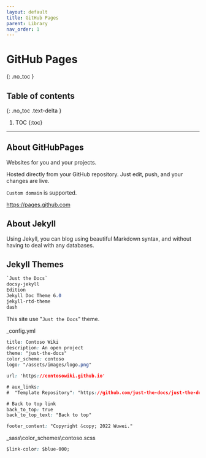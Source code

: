 ```yaml
---
layout: default
title: GitHub Pages
parent: Library
nav_order: 1
---
```


# GitHub Pages
{: .no_toc }

## Table of contents
{: .no_toc .text-delta }

1. TOC
{:toc}

---

## About GitHubPages

Websites for you and your projects.

Hosted directly from your GitHub repository. Just edit, push, and your changes are live.

`Custom domain` is supported.

https://pages.github.com

## About Jekyll

Using Jekyll, you can blog using beautiful Markdown syntax, and without having to deal with any databases.

## Jekyll Themes

```css
`Just the Docs`
docsy-jekyll
Edition
Jekyll Doc Theme 6.0
jekyll-rtd-theme
dash
```

This site use "`Just the Docs`" theme.

_config.yml
```css
title: Contoso Wiki
description: An open project
theme: "just-the-docs"
color_scheme: contoso
logo: "/assets/images/logo.png"

url: 'https://contosowiki.github.io'

# aux_links:
#  "Template Repository": "https://github.com/just-the-docs/just-the-docs-template"

# Back to top link
back_to_top: true
back_to_top_text: "Back to top"

footer_content: "Copyright &copy; 2022 Wuwei."
```

_sass\color_schemes\contoso.scss
```css
$link-color: $blue-000;
```